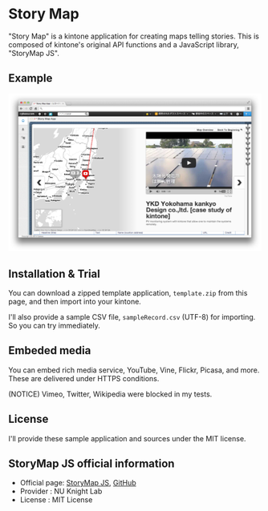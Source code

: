 # Story Map

"Story Map" is a kintone application for creating maps telling stories. This is composed of kintone's original API functions and a JavaScript library, "StoryMap JS". 

## Example
![kintone](image/kintoneImage.png)

## Installation & Trial
You can download a zipped template application, `template.zip` from this page, and then import into your kintone.

I'll also provide a sample CSV file, `sampleRecord.csv` (UTF-8) for importing. So you can try immediately.

## Embeded media
You can embed rich media service, YouTube, Vine, Flickr, Picasa, and more. These are delivered under HTTPS conditions.

(NOTICE) Vimeo, Twitter, Wikipedia were blocked in my tests.

## License
I'll provide these sample application and sources under the MIT license.

## StoryMap JS official information

* Official page: [StoryMap JS](http://storymap.knightlab.com/), [GitHub](https://github.com/NUKnightLab/StoryMapJS/)
* Provider : NU Knight Lab
* License : MIT License